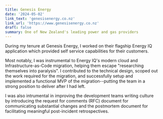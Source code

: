 ```yaml
---
title: Genesis Energy
date: '2024-05-02'
link_text: 'genesisenergy.co.nz'
link_url: 'https://www.genesisenergy.co.nz'
draft: false
summary: One of New Zealand's leading power and gas providers
---
```


During my tenure at Genesis Energy, I worked on their flagship Energy IQ application which provided self service capabilities for their customers.

Most notably, I was instrumental to Energy IQ's modern cloud and Infrastructure-as-Code migration, helping them escape "researching themselves into paralysis".
I contributed to the technical design, scoped out the work required for the migration, and successfully setup and implemented a functional MVP of the migration--putting the team in a strong position to deliver after I had left.

I was also intrumental in improving the development teams writing culture by introducing the request for comments (RFC) document for communicating substantial changes and the postmortem document for facilitating meaningful post-incident retrospectives.
